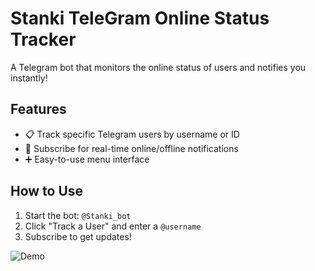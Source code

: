 # Stanki TeleGram Online Status Tracker
A Telegram bot that monitors the online status of users and notifies you instantly!

## Features
- 📋 Track specific Telegram users by username or ID
- 🔔 Subscribe for real-time online/offline notifications
- ➕ Easy-to-use menu interface

## How to Use
1. Start the bot: `@Stanki_bot`
2. Click "Track a User" and enter a `@username`
3. Subscribe to get updates!

![Demo](demo.gif)
